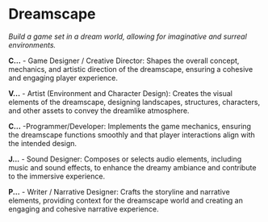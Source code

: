 # Dreamscape
*Build a game set in a dream world, allowing for imaginative and surreal environments.*


**C...**  - Game Designer / Creative Director: Shapes the overall concept, mechanics, and artistic direction of the dreamscape, ensuring a cohesive and engaging player experience.  


**V...** - Artist (Environment and Character Design): Creates the visual elements of the dreamscape, designing landscapes, structures, characters, and other assets to convey the dreamlike atmosphere.  


**C...**  -Programmer/Developer: Implements the game mechanics, ensuring the dreamscape functions smoothly and that player interactions align with the intended design.  


**J...**  - Sound Designer: Composes or selects audio elements, including music and sound effects, to enhance the dreamy ambiance and contribute to the immersive experience.  


**P...**  - Writer / Narrative Designer: Crafts the storyline and narrative elements, providing context for the dreamscape world and creating an engaging and cohesive narrative experience.
